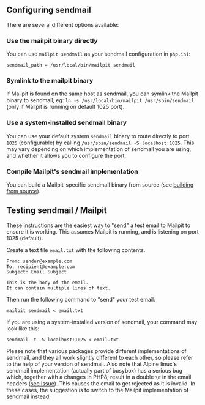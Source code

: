 ## Configuring sendmail

There are several different options available:


### Use the mailpit binary directly 

You can use `mailpit sendmail` as your sendmail configuration in `php.ini`:
```
sendmail_path = /usr/local/bin/mailpit sendmail
```
### Symlink to the mailpit binary

If Mailpit is found on the same host as sendmail, you can symlink the Mailpit binary to sendmail, eg: `ln -s /usr/local/bin/mailpit /usr/sbin/sendmail`  (only if Mailpit is running on default 1025 port).


### Use a system-installed sendmail binary

You can use your default system `sendmail` binary to route directly to port `1025` (configurable) by calling `/usr/sbin/sendmail -S localhost:1025`. This may vary depending on which implementation of sendmail you are using, and whether it allows you to configure the port.


### Compile Mailpit's sendmail implementation

You can build a Mailpit-specific sendmail binary from source (see [building from source](https://github.com/axllent/mailpit/wiki/Building-from-source)).

## Testing sendmail / Mailpit

These instructions are the easiest way to "send" a test email to Mailpit to ensure it is working. This assumes Mailpit is running, and is listening on port 1025 (default).

Create a text file `email.txt` with the following contents.

```text
From: sender@example.com
To: recipient@example.com
Subject: Email Subject

This is the body of the email.
It can contain multiple lines of text.
```

Then run the following command to "send" your test email:
```shell
mailpit sendmail < email.txt
```

If you are using a system-installed version of sendmail, your command may look like this:
```shell
sendmail -t -S localhost:1025 < email.txt
```

Please note that various packages provide different implementations of sendmail, and they all work slightly different to each other, so please refer to the help of your version of sendmail. Also note that Alpine linux's sendmail implementation (actually part of busybox) has a serious bug which, together with a changes in PHP8, result in a double `\r` in the email headers ([see issue](https://github.com/axllent/mailpit/issues/87)). This causes the email to get rejected as it is invalid. In these cases, the suggestion is to switch to the Mailpit implementation of sendmail instead.